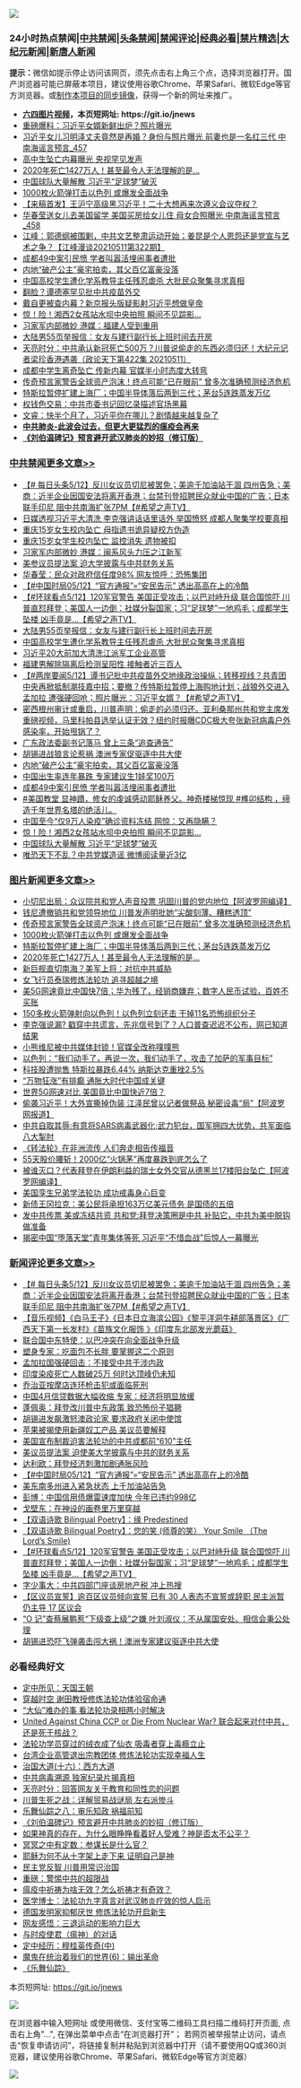 ![](https://raw.githubusercontent.com/fqnews/bnews/master/64photo/fqnews-qr.jpg)

<div id="tt">
<h3>24小时热点禁闻|<a href="#%E4%B8%AD%E5%85%B1%E7%A6%81%E9%97%BB%E6%9B%B4%E5%A4%9A%E6%96%87%E7%AB%A0">中共禁闻</a>|<a href="#%E5%9B%BE%E7%89%87%E6%96%B0%E9%97%BB%E6%9B%B4%E5%A4%9A%E6%96%87%E7%AB%A0">头条禁闻</a>|<a href="#%E6%96%B0%E9%97%BB%E8%AF%84%E8%AE%BA%E6%9B%B4%E5%A4%9A%E6%96%87%E7%AB%A0">禁闻评论|<a href="#%E5%BF%85%E7%9C%8B%E7%BB%8F%E5%85%B8%E5%A5%BD%E6%96%87">经典必看|<a href="/video.md#%E7%A6%81%E7%89%87%E7%B2%BE%E9%80%89">禁片精选</a>|<a href="https://github.com/fqnews/djy/blob/master/gb/nf1351518.md#1">大纪元新闻</a>|<a href="https://github.com/fqnews/ntdtv/blob/master/gb/prog204.md#1">新唐人新闻</a></h3>
<div><b>提示：</b>微信如提示停止访问该网页，须先点击右上角三个点，选择浏览器打开。国产浏览器可能已屏蔽本项目，建议使用谷歌Chrome、苹果Safari、微软Edge等官方浏览器。或<a href="https://github.com/fqnews/bnews/blob/master/%E5%88%B6%E4%BD%9Cgit%E7%A6%81%E9%97%BB%E9%95%9C%E5%83%8F.md">制作本项目的同步镜像</a>，获得一个新的网址来推广。</div>
<ul>
<li><b><a href="http://d1.bdrive.tk/64.mp4" target="_blank">六四图片视频</a>，本页短网址: https://git.io/jnews</b></li>
<li><a href="/comments/20210512/1544761.md">重磅爆料：习近平女婿新鲜出炉？照片曝光</a></li>
<li><a href="/comments/20210512/1544784.md">习近平女儿习明泽丈夫竟然是再婚？身份与照片曝光 前妻也是一名红三代 中南海谣言预言_457</a></li>
<li><a href="/cnnews/20210512/1544802.md">高中生坠亡内幕曝光 央视罕见发声</a></li>
<li><a href="/topimagenews/20210512/1544931.md">2020年死亡1427万人！甚至最令人无法理解的是...</a></li>
<li><a href="/cbnews/20210512/1544896.md">中国球队大量解散 习近平“足球梦”破灭</a></li>
<li><a href="/topimagenews/20210512/1545100.md">1000枚火箭弹打击以色列 或爆发全面战争</a></li>
<li><a href="/comments/20210512/1544917.md">【来稿首发】王沪宁高级黑习近平！二十大想再来次遵义会议夺权？</a></li>
<li><a href="/comments/20210512/1544800.md">华春莹送女儿去美国留学 美国买房给女儿住 母女合照曝光 中南海谣言预言_458</a></li>
<li><a href="/cbnews/20210512/1544818.md">江峰：郭德纲被围剿，中共文艺整肃运动开始；姜昆是个人恩怨还是党宣与艺术之争？【江峰漫谈20210511第322期】</a></li>
<li><a href="/cbnews/20210512/1544954.md">成都49中案引民愤 学者叫嚣活埋闹事者遭批</a></li>
<li><a href="/cbnews/20210512/1544956.md">内地“破产公主”豪宅拍卖，其父百亿富豪没落</a></li>
<li><a href="/cbnews/20210512/1545142.md">中国高校学生遭化学系教导主任残忍虐杀 大批民众聚集寻求真相</a></li>
<li><a href="/cnnews/20210512/1544938.md">翻脸？谭德塞罕见批中共疫苗外交</a></li>
<li><a href="/cbnews/20210512/1544789.md">戴自更被查内幕？新京报头版疑影射习近平想做皇帝</a></li>
<li><a href="/cbnews/20210512/1544912.md">惊！险！湘西2女孩站水坝中央拍照 瞬间不见踪影…</a></li>
<li><a href="/cnnews/20210512/1545057.md">习家军内部微妙 港媒：福建人受到重用</a></li>
<li><a href="/cbnews/20210513/1545176.md">大陆男55页举报信：女友与建行副行长上班时间去开房</a></li>
<li><a href="/cbnews/20210512/1544688.md">天亮时分：中共承认新冠死亡500万？川普说偷走的东西必须归还！大纪元记者梁珍香港遇袭（政论天下第422集 20210511）</a></li>
<li><a href="/comments/20210512/1544833.md">成都中学生离奇坠亡 传新内幕 官媒半小时态度大转弯</a></li>
<li><a href="/topimagenews/20210512/1545129.md">传奇预言家警告全球资产泡沫！终点可能“已在眼前” 曾多次准确预测经济危机</a></li>
<li><a href="/topimagenews/20210512/1544992.md">特斯拉暂停扩建上海厂；中国半导体落后两到三代；茅台5连跌蒸发万亿</a></li>
<li><a href="/cnnews/20210512/1545009.md">权钱色交易：中共市委书记回忆录描述官场黑幕</a></li>
<li><a href="/bannedvideo/20210512/1544868.md">文睿：快半个月了，习近平你在哪儿？剧情越来越复杂了</a></li>
<li><b><a href="/comments/20200211/1275071.md" target="_blank">中共肺炎-此波会过去，但更大更猛烈的瘟疫会再来</a></b></li>
<li><b><a href="/comments/20200207/1272816.md" target="_blank">《刘伯温碑记》预言避开武汉肺炎的妙招（修订版）</a></b></li>
</ul>
</div>

<div class="catlist">
<h3><a href="/cbnews/" target="_blank">中共禁闻</a><span><a href="/cbnews/" target="_blank" rel="nofollow">更多文章>></a></span></h3>
<ul>
<li><a href="/comments/20210513/1545368.md" target="_blank">【# 每日头条5/12】反川女议员切尼被罢免；美逾千加油站干涸 四州告急；美商：近半企业因国安法将离开香港；台禁刊登招聘民众就业中国的广告；日本联手印尼 阻中共南海扩张7PM【#希望之声TV】</a></li>
<li><a href="/cbnews/20210513/1545348.md" target="_blank">日媒透视习近平大清洗 李克强讲话话里话外 举国愤怒 成都人聚集学校要真相</a></li>
<li><a href="/cbnews/20210513/1545301.md" target="_blank">重庆15岁女生校内坠亡 母指遗书诡异疑校方伪造</a></li>
<li><a href="/cbnews/20210513/1545285.md" target="_blank">重庆15岁女学生校内坠亡 监控消失 遗物被扣</a></li>
<li><a href="/cbnews/20210513/1545253.md" target="_blank">习家军内部微妙 港媒：闽系风头力压之江新军</a></li>
<li><a href="/cbnews/20210513/1545252.md" target="_blank">美参议员提法案 迫大学披露与中共财务关系</a></li>
<li><a href="/cbnews/20210513/1545251.md" target="_blank">华春莹：民众对政府信任度98% 网友惊呼：恐怖集团</a></li>
<li><a href="/comments/20210513/1545239.md" target="_blank">【#中国时局05/12】“官方通报”=“安民告示”  透出高高在上的冷酷</a></li>
<li><a href="/comments/20210513/1545226.md" target="_blank">【#环球看点5/12】120军官警告 美国正受攻击；以巴对峙升级 联合国惊吓 川普直怼拜登；美国人一边倒：社媒分裂国家；习“足球梦”一地鸡毛；成都学生坠楼 凶手竟是…【希望之声TV】</a></li>
<li><a href="/cbnews/20210513/1545176.md" target="_blank">大陆男55页举报信：女友与建行副行长上班时间去开房</a></li>
<li><a href="/cbnews/20210512/1545142.md" target="_blank">中国高校学生遭化学系教导主任残忍虐杀 大批民众聚集寻求真相</a></li>
<li><a href="/cbnews/20210512/1545052.md" target="_blank">习近平20大前加大清洗江派军工企业高管</a></li>
<li><a href="/cbnews/20210512/1545050.md" target="_blank">福建男解除隔离后检测呈阳性 接触者近三百人</a></li>
<li><a href="/comments/20210512/1545017.md" target="_blank">【#两岸要闻5/12】谭书记批中共疫苗外交地缘政治操纵；转移视线？共青团中央再掀抵制潮技嘉中招；要撤？传特斯拉暂停上海购地计划；战狼外交进入孟加拉 遭强硬回呛；照片曝光：习近平女婿？【#希望之声TV】</a></li>
<li><a href="/comments/20210512/1544984.md" target="_blank">密西根州审计或重启，川普声明：偷走的必须归还。亚利桑那州共和党主席发重磅视频，马里科帕县选举认证无效？纽约时报曝CDC极大夸张新冠病毒户外感染率，开始甩锅了？</a></li>
<li><a href="/cbnews/20210512/1544958.md" target="_blank">广东政法委副书记落马 曾上三条“追查通告”</a></li>
<li><a href="/cbnews/20210512/1544957.md" target="_blank">胡锡进战狼言论惹祸 澳洲专家促驱逐中共大使</a></li>
<li><a href="/cbnews/20210512/1544956.md" target="_blank">内地“破产公主”豪宅拍卖，其父百亿富豪没落</a></li>
<li><a href="/cbnews/20210512/1544955.md" target="_blank">中国出生率连年暴跌 专家建议生1娃奖100万</a></li>
<li><a href="/cbnews/20210512/1544954.md" target="_blank">成都49中案引民愤 学者叫嚣活埋闹事者遭批</a></li>
<li><a href="/comments/20210512/1544950.md" target="_blank">#美国教堂 显神蹟，修女的虔诚感动耶稣养父。神奇楼梯惊现 #榫卯结构 ，缔造千年世界名塔的绝活儿。</a></li>
<li><a href="/cbnews/20210512/1544932.md" target="_blank">中国至今“仅9万人染疫”确诊资料冻结 网惊：又再隐瞒？</a></li>
<li><a href="/cbnews/20210512/1544912.md" target="_blank">惊！险！湘西2女孩站水坝中央拍照 瞬间不见踪影…</a></li>
<li><a href="/cbnews/20210512/1544896.md" target="_blank">中国球队大量解散 习近平“足球梦”破灭</a></li>
<li><a href="/cbnews/20210512/1544845.md" target="_blank">唯恐天下不乱？中共党媒造谣 微博阅读量近3亿</a></li>

</ul>
</div>
<div class="catlist">
<h3><a href="/topimagenews/" target="_blank">图片新闻</a><span><a href="/topimagenews/" target="_blank" rel="nofollow">更多文章>></a></span></h3>
<ul>
<li><a href="/topimagenews/20210513/1545194.md" target="_blank">小切尼出局：众议院共和党人声音投票 巩固川普的党内地位【阿波罗网编译】</a></li>
<li><a href="/topimagenews/20210513/1545184.md" target="_blank">钱尼遭撤销共和党领导地位 川普发声明批她“尖酸刻薄、糟糕透顶”</a></li>
<li><a href="/topimagenews/20210512/1545129.md" target="_blank">传奇预言家警告全球资产泡沫！终点可能“已在眼前” 曾多次准确预测经济危机</a></li>
<li><a href="/topimagenews/20210512/1545100.md" target="_blank">1000枚火箭弹打击以色列 或爆发全面战争</a></li>
<li><a href="/topimagenews/20210512/1544992.md" target="_blank">特斯拉暂停扩建上海厂；中国半导体落后两到三代；茅台5连跌蒸发万亿</a></li>
<li><a href="/topimagenews/20210512/1544931.md" target="_blank">2020年死亡1427万人！甚至最令人无法理解的是&#8230;</a></li>
<li><a href="/topimagenews/20210512/1544826.md" target="_blank">新巨舰直切南海？美军上将：对抗中共威胁</a></li>
<li><a href="/topimagenews/20210512/1544658.md" target="_blank">女飞行员泰瑞修炼法轮功 追寻超越之境</a></li>
<li><a href="/topimagenews/20210511/1544302.md" target="_blank">美5G网速竟比中国快7倍；华为残了，经销商嫌弃；数字人民币试验，百姓不买账</a></li>
<li><a href="/topimagenews/20210511/1544161.md" target="_blank">150多枚火箭弹射向以色列！以色列立刻还击 干掉11名恐怖组织分子</a></li>
<li><a href="/topimagenews/20210511/1544116.md" target="_blank">李克强说漏? 戳穿中共谎言，先兆信号到了？人口普查迟迟不公布，网已知道结果</a></li>
<li><a href="/topimagenews/20210511/1544059.md" target="_blank">小熊维尼被中共媒体封锁！官媒全改称噗噗熊</a></li>
<li><a href="/topimagenews/20210511/1543978.md" target="_blank">以色列：“我们动手了，再说一次，我们动手了，攻击了加萨的军事目标”</a></li>
<li><a href="/topimagenews/20210511/1543814.md" target="_blank">科技股遭抛售 特斯拉暴跌6.44% 纳斯达克重挫2.5%</a></li>
<li><a href="/topimagenews/20210511/1543692.md" target="_blank">“万物狂涨”有排癫 通胀大时代中国成关键</a></li>
<li><a href="/topimagenews/20210511/1543691.md" target="_blank">世界5G网速对比 美国竟比中国快近7倍？</a></li>
<li><a href="/topimagenews/20210509/1542876.md" target="_blank">偷袭习近平！大外宣撕掉伪装 江泽民曾以记者做祭品 秘密设毒“局”【阿波罗网报道】</a></li>
<li><a href="/topimagenews/20210509/1542826.md" target="_blank">中共自取其辱:有意将SARS病毒武器化;武力犯台，国军拥四大优势，共军面临八大掣肘</a></li>
<li><a href="/comments/20210509/1542786.md" target="_blank">《转法轮》在非洲流传 人们奔走相告传福音</a></li>
<li><a href="/topimagenews/20210509/1542725.md" target="_blank">55天股价腰斩！2000亿“火锅茅”再度暴跌到底怎么了</a></li>
<li><a href="/topimagenews/20210509/1542674.md" target="_blank">被谁灭口？代表拜登在伊朗利益的瑞士女外交官从德黑兰17楼阳台坠亡【阿波罗网编译】</a></li>
<li><a href="/comments/20210509/1542373.md" target="_blank">美国孪生兄弟学法轮功 成功戒毒身心巨变</a></li>
<li><a href="/topimagenews/20210509/1542534.md" target="_blank">新债王冈拉克：美公民将承担163万亿美元债务 是国债的五倍</a></li>
<li><a href="/topimagenews/20210508/1542346.md" target="_blank">发中共传票 美或冻结共资 共和党:拜登决策圈是中共 补贴它，中共为美中脱钩做准备</a></li>
<li><a href="/topimagenews/20210508/1542079.md" target="_blank">揭密中国“堕落天堂”青年集体等死 习近平“不惜血战”后惊人一幕曝光</a></li>

</ul>
</div>
<div class="catlist">
<h3><a href="/comments/" target="_blank">新闻评论</a><span><a href="/comments/" target="_blank" rel="nofollow">更多文章>></a></span></h3>
<ul>
<li><a href="/comments/20210513/1545368.md" target="_blank">【# 每日头条5/12】反川女议员切尼被罢免；美逾千加油站干涸 四州告急；美商：近半企业因国安法将离开香港；台禁刊登招聘民众就业中国的广告；日本联手印尼 阻中共南海扩张7PM【#希望之声TV】</a></li>
<li><a href="/comments/20210513/1545352.md" target="_blank">【音乐视频】《白马王子》《日本日立海滨公园》《黎平洋洞牛耕部落景区》《广西天下第一长发村》《苗族文化服饰 》《印度东北部发光蘑菇》</a></li>
<li><a href="/comments/20210513/1545342.md" target="_blank">联合国中东特使：以巴冲突在向全面战争升级</a></li>
<li><a href="/comments/20210513/1545341.md" target="_blank">塑身专家：吃面包不长胖 要掌握这二个原则</a></li>
<li><a href="/comments/20210513/1545329.md" target="_blank">孟加拉国强硬回击：不接受中共干涉内政</a></li>
<li><a href="/comments/20210513/1545328.md" target="_blank">印度染疫死亡人数破25万 何时达顶峰仍未知</a></li>
<li><a href="/comments/20210513/1545296.md" target="_blank">乔治亚按摩店连环枪击犯或面临死刑</a></li>
<li><a href="/comments/20210513/1545295.md" target="_blank">中国4月信贷数据大幅收缩 专家：经济将明显放缓</a></li>
<li><a href="/comments/20210513/1545282.md" target="_blank">蓬佩奥：拜登改川普中东政策 致恐怖份子猖獗</a></li>
<li><a href="/comments/20210513/1545281.md" target="_blank">胡锡进发飙激怒澳政论家 要求政府关闭中使馆</a></li>
<li><a href="/comments/20210513/1545261.md" target="_blank">苹果被揭使用新疆奴工产品 美议员要解释</a></li>
<li><a href="/comments/20210513/1545260.md" target="_blank">美国宣布制裁迫害法轮功的中共成都前“610”主任</a></li>
<li><a href="/comments/20210513/1545244.md" target="_blank">美议员提法案 迫使美大学披露与中共的财务关系</a></li>
<li><a href="/comments/20210513/1545243.md" target="_blank">达利欧：拜登经济刺激加剧通胀风险</a></li>
<li><a href="/comments/20210513/1545239.md" target="_blank">【#中国时局05/12】“官方通报”=“安民告示”  透出高高在上的冷酷</a></li>
<li><a href="/comments/20210513/1545238.md" target="_blank">美东南多州进入紧急状态 上千加油站告急</a></li>
<li><a href="/comments/20210513/1545237.md" target="_blank">彭博：中国信用债爆雷速度加快 今年已违约998亿</a></li>
<li><a href="/comments/20210513/1545234.md" target="_blank">戈壁东：在神设的画卷里万里穿越</a></li>
<li><a href="/comments/20210513/1545233.md" target="_blank">【双语诗歌 Bilingual Poetry】：缘 Predestined</a></li>
<li><a href="/comments/20210513/1545232.md" target="_blank">【双语诗歌 Bilingual Poetry】：您的笑 (师尊的笑） Your Smile （The Lord’s Smile)</a></li>
<li><a href="/comments/20210513/1545226.md" target="_blank">【#环球看点5/12】120军官警告 美国正受攻击；以巴对峙升级 联合国惊吓 川普直怼拜登；美国人一边倒：社媒分裂国家；习“足球梦”一地鸡毛；成都学生坠楼 凶手竟是…【希望之声TV】</a></li>
<li><a href="/comments/20210513/1545218.md" target="_blank">字少事大：中共四部门座谈房地产税 冲上热搜</a></li>
<li><a href="/comments/20210513/1545210.md" target="_blank">【区议员宣誓】逾百区议员倾向宣誓 已有 30 人表态不宣誓或辞职 民主派暂仍主导 17 区议会</a></li>
<li><a href="/comments/20210513/1545208.md" target="_blank">“O 记”查蔡展鹏惹“下级查上级”之嫌 叶刘淑仪：不从属国安处、相信会秉公处理</a></li>
<li><a href="/comments/20210513/1545207.md" target="_blank">胡锡进恐吓飞弹袭击闯大祸！澳洲专家建议驱逐中共大使</a></li>

</ul>
</div>

<div class="catlist">
<h3>必看经典好文</h3>
<ul>
<li><a href="/tculture/xiulian/20151111/470021.md" target="_blank">定中所见：天国王朝</a></li>
<li><a href="/comments/20200511/1322384.md" target="_blank">穿越时空 谢田教授修炼法轮功体验宿命通</a></li>
<li><a href="/cbnews/20210428/1535533.md" target="_blank">“大仙”难办的事  看法轮功录相两小时解决</a></li>
<li><a href="/comments/20200820/1451960.md" target="_blank">United Against China CCP or Die From Nuclear War? 联合起来对付中共，还是死于核战？</a></li>
<li><a href="/comments/20210317/1506773.md" target="_blank">法轮功学员穿过的绒衣成了仙衣 吸毒者穿上毒瘾立止</a></li>
<li><a href="/comments/20200528/1335859.md" target="_blank">台湾企业高管退出宗教团体 修炼法轮功实现幸福人生</a></li>
<li><a href="/comments/20201110/1428663.md" target="_blank">治国大道(十六)：西方大道</a></li>
<li><a href="/ccpdope/20200412/1311165.md" target="_blank">中共病毒溯源 独家纪录片揭真相</a></li>
<li><a href="/cbnews/20200916/1397196.md" target="_blank">天亮时分：回答网友关于教育和同性恋的问题</a></li>
<li><a href="/comments/20200908/1392745.md" target="_blank">川普生死之战：详解贸易战谜局 左右派惨斗</a></li>
<li><a href="/tculture/20170717/792953.md" target="_blank">乐舞仙踪之八：审乐知政 祸福前知</a></li>
<li><a href="/comments/20200207/1272816.md" target="_blank">《刘伯温碑记》预言避开中共肺炎的妙招（修订版）</a></li>
<li><a href="/comments/20200623/1346844.md" target="_blank">如果神真的存在，为什么眼睁睁看着好人受难？神是否太不公平？</a></li>
<li><a href="/tculture/20200812/1378929.md" target="_blank">冥冥之中有定数：参谋长是什么官？</a></li>
<li><a href="/ccpdope/20190803/1168965.md" target="_blank">耶稣为何不从十字架上走下来 证明自己是神</a></li>
<li><a href="/comments/20200621/1348236.md" target="_blank">民主党反智 川普用常识治国</a></li>
<li><a href="/comments/20200717/1362287.md" target="_blank">重磅：警惕中共的超限战</a></li>
<li><a href="/comments/20200502/1322275.md" target="_blank">瘟疫中祈祷为啥无效？怎么祈祷才有奇效？</a></li>
<li><a href="/comments/20200820/1382989.md" target="_blank">医学博士：法轮功九字真言对武汉肺炎疗效的惊人启示</a></li>
<li><a href="/comments/20200722/1364497.md" target="_blank">德国发明家抑郁厌世 修炼法轮功开启新生</a></li>
<li><a href="/cbnews/20200126/1265515.md" target="_blank">网友感悟：三退运动的影响力巨大</a></li>
<li><a href="/comments/20200327/1301424.md" target="_blank">与时疫使君（瘟神）的对话</a></li>
<li><a href="/tculture/xiulian/20151105/467870.md" target="_blank">定中经历：穆桂英传奇(中)</a></li>
<li><a href="/topimagenews/20180524/947358.md" target="_blank">魔鬼在统治着我们的世界(6)：输出革命</a></li>
<li><a href="/comments/20200527/783191.md" target="_blank">《乐舞仙踪》</a></li>

</ul>
</div>

本页短网址: https://git.io/jnews

![](https://raw.githubusercontent.com/fqnews/bnews/master/64photo/fqnews-qr.jpg)

在浏览器中输入短网址 或使用微信、支付宝等二维码工具扫描二维码打开页面, 点击右上角"...", 在弹出菜单中点击“在浏览器打开”； 若网页被举报禁止访问，请点击“恢复申请访问”，将链接复制并粘贴到浏览器中打开（请不要使用QQ或360浏览器，建议使用谷歌Chrome、苹果Safari、微软Edge等官方浏览器）

![](https://raw.githubusercontent.com/fqnews/bnews/master/64photo/wx.jpg)